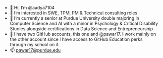 - 👋 Hi, I’m @aadya7104
- 👀 I’m interested in SWE, TPM, PM & Technical consulting roles 
- 🌱 I’m currently a senior at Purdue University double majoring in Computer Science and AI with a minor in Psychology & Critical Disability Studies alongside certifications in Data Science and Entrepreneurship
- 🤖 I have two GitHub accounts, this one and @pawar17. I work mainly on the other account since I have access to GitHub Education perks through my school on it. 
- 📫 pawar17@purdue.edu

<!---
aadya7104/aadya7104 is a ✨ special ✨ repository because its `README.md` (this file) appears on your GitHub profile.
You can click the Preview link to take a look at your changes.
--->
